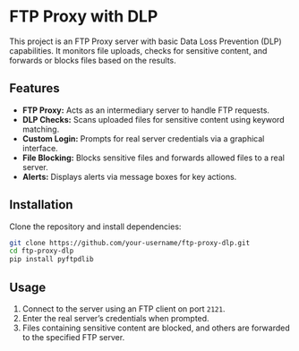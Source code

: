 # FTP Proxy with DLP

This project is an FTP Proxy server with basic Data Loss Prevention (DLP) capabilities. It monitors file uploads, checks for sensitive content, and forwards or blocks files based on the results.

## Features
- **FTP Proxy:** Acts as an intermediary server to handle FTP requests.
- **DLP Checks:** Scans uploaded files for sensitive content using keyword matching.
- **Custom Login:** Prompts for real server credentials via a graphical interface.
- **File Blocking:** Blocks sensitive files and forwards allowed files to a real server.
- **Alerts:** Displays alerts via message boxes for key actions.

## Installation

Clone the repository and install dependencies:

```bash
git clone https://github.com/your-username/ftp-proxy-dlp.git
cd ftp-proxy-dlp
pip install pyftpdlib
```
## Usage
1. Connect to the server using an FTP client on port `2121`.
2. Enter the real server’s credentials when prompted.
3. Files containing sensitive content are blocked, and others are forwarded to the specified FTP server.
